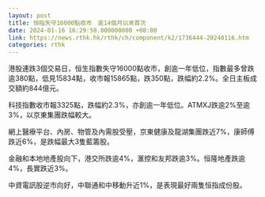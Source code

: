 ```yaml
---
layout: post
title: 恒指失守16000點收市　逾14個月以來首次
date: 2024-01-16 16:29:58.000000000 +08:00
link: https://news.rthk.hk/rthk/ch/component/k2/1736444-20240116.htm
categories: rthk
---
```


港股連跌3個交易日，恒生指數失守16000點收市，創逾一年低位，指數最多曾跌逾380點，低見15834點，收市報15865點，跌350點，跌幅約2.2%。全日主板成交額約844億元。

科技指數收市報3325點，跌幅約2.3%，亦創逾一年低位。ATMXJ跌逾2%至逾3%，以京東集團跌幅較大。

網上醫療平台、內房、物管及內需股受壓，京東健康及龍湖集團跌近7%，康師傅跌近6%，是跌幅最大3隻藍籌股。

金融和本地地產股向下，港交所跌逾4%，滙控和友邦跌逾3%。恒隆地產跌逾4%，長實跌近3%。

中資電訊股逆市向好，中聯通和中移動升近1%，是表現最好兩隻恒指成份股。

